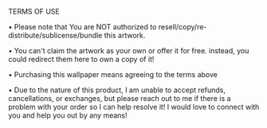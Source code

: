 TERMS OF USE 

 • Please note that You are NOT authorized to resell/copy/re-distribute/sublicense/bundle this artwork.

 • You can't claim the artwork as your own or offer it for free. instead, you could redirect them here to own a copy of it!

 • Purchasing this wallpaper means agreeing to the terms above

 • Due to the nature of this product, I am unable to accept refunds, cancellations, or exchanges, but please reach out to me if there is a problem with your order so I can help resolve it! I would love to connect with you and help you out by any means!

